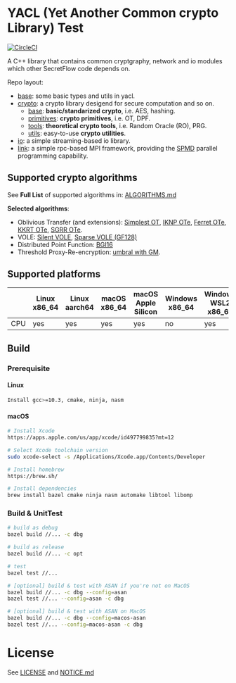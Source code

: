 # YACL (Yet Another Common crypto Library) Test

[![CircleCI](https://dl.circleci.com/status-badge/img/gh/secretflow/yacl/tree/main.svg?style=svg)](https://dl.circleci.com/status-badge/redirect/gh/secretflow/yacl/tree/main)

A C++ library that contains common cryptgraphy, network and io modules which other SecretFlow code depends on.

Repo layout:

- [base](yacl/base/): some basic types and utils in yacl.
- [crypto](yacl/crypto/): a crypto library desigend for secure computation and so on.
  - [base](yacl/crypto/base): **basic/standarized crypto**, i.e. AES, hashing.
  - [primitives](yacl/crypto/primitives/): **crypto primitives**, i.e. OT, DPF.
  - [tools](yacl/crypto/tools/): **theoretical crypto tools**, i.e. Random Oracle (RO), PRG.
  - [utils](yacl/crypto/utils/): easy-to-use **crypto utilities**.
- [io](yacl/io/): a simple streaming-based io library.
- [link](yacl/link/): a simple rpc-based MPI framework, providing the [SPMD](https://en.wikipedia.org/wiki/SPMD) parallel programming capability.

## Supported crypto algorithms

See **Full List** of supported algorithms in: [ALGORITHMS.md](ALGORITHMS.md)

**Selected algorithms**:

- Oblivious Transfer (and extensions): [Simplest OT](https://eprint.iacr.org/2015/267.pdf), [IKNP OTe](https://www.iacr.org/archive/crypto2003/27290145/27290145.pdf), [Ferret OTe](https://eprint.iacr.org/2020/924), [KKRT OTe](https://eprint.iacr.org/2016/799.pdf), [SGRR OTe](https://eprint.iacr.org/2019/1084.pdf).
- VOLE: [Silent VOLE](https://eprint.iacr.org/2019/1159.pdf), [Sparse VOLE (GF128)](https://eprint.iacr.org/2019/1084.pdf)
- Distributed Point Function: [BGI16](https://eprint.iacr.org/2018/707.pdf)
- Threshold Proxy-Re-encryption: [umbral with GM](https://github.com/nucypher/umbral-doc/blob/master/umbral-doc.pdf).

## Supported platforms

|     | Linux x86_64 | Linux aarch64 | macOS x86_64 | macOS Apple Silicon | Windows x86_64 | Windows WSL2 x86_64 |
|-----|--------------|---------------|--------------|---------------------|----------------|---------------------|
| CPU | yes          | yes           | yes          | yes                 | no             | yes                 |

## Build

### Prerequisite

#### Linux
```sh
Install gcc>=10.3, cmake, ninja, nasm
```

#### macOS
```sh
# Install Xcode
https://apps.apple.com/us/app/xcode/id497799835?mt=12

# Select Xcode toolchain version
sudo xcode-select -s /Applications/Xcode.app/Contents/Developer

# Install homebrew
https://brew.sh/

# Install dependencies
brew install bazel cmake ninja nasm automake libtool libomp
```

### Build & UnitTest
``` sh
# build as debug
bazel build //... -c dbg

# build as release
bazel build //... -c opt

# test
bazel test //...

# [optional] build & test with ASAN if you're not on MacOS
bazel build //... -c dbg --config=asan
bazel test //... --config=asan -c dbg

# [optional] build & test with ASAN on MacOS
bazel build //... -c dbg --config=macos-asan
bazel test //... --config=macos-asan -c dbg
```

# License

See [LICENSE](LICENSE) and [NOTICE.md](NOTICE.md)

